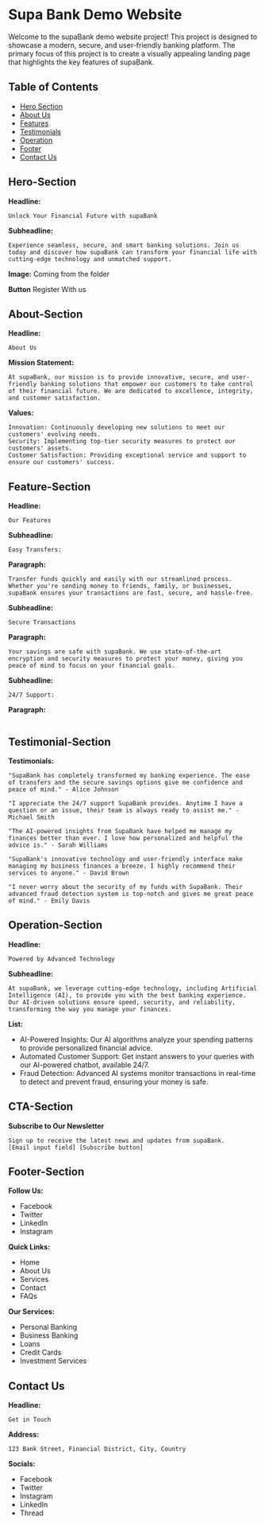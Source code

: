 # Supa Bank Demo Website

Welcome to the supaBank demo website project! This project is designed to showcase a modern, secure, and user-friendly banking platform. The primary focus of this project is to create a visually appealing landing page that highlights the key features of supaBank.

## Table of Contents

- [Hero Section](#Hero-Section)
- [About Us](#About-Section)
- [Features](#Feature-Section)
- [Testimonials](#Testimonial-Section)
- [Operation](#Operation-Section)
- [Footer](#Footer-Section)
- [Contact Us](#Contact-Section)

## Hero-Section

**Headline:**

```
Unlock Your Financial Future with supaBank
```

**Subheadline:**

```
Experience seamless, secure, and smart banking solutions. Join us today and discover how supaBank can transform your financial life with cutting-edge technology and unmatched support.
```

**Image:**
Coming from the folder

**Button**
Register With us

## About-Section

**Headline:**

```
About Us
```

**Mission Statement:**

```
At supaBank, our mission is to provide innovative, secure, and user-friendly banking solutions that empower our customers to take control of their financial future. We are dedicated to excellence, integrity, and customer satisfaction.
```

**Values:**

```
Innovation: Continuously developing new solutions to meet our customers' evolving needs.
Security: Implementing top-tier security measures to protect our customers' assets.
Customer Satisfaction: Providing exceptional service and support to ensure our customers' success.
```

## Feature-Section

**Headline:**

```
Our Features
```

**Subheadline:**

```
Easy Transfers:
```

**Paragraph:**

```
Transfer funds quickly and easily with our streamlined process. Whether you're sending money to friends, family, or businesses, supaBank ensures your transactions are fast, secure, and hassle-free.
```

**Subheadline:**

```
Secure Transactions
```

**Paragraph:**

```
Your savings are safe with supaBank. We use state-of-the-art encryption and security measures to protect your money, giving you peace of mind to focus on your financial goals.
```

**Subheadline:**

```
24/7 Support:
```

**Paragraph:**

```

```

## Testimonial-Section

**Testimonials:**

```
"SupaBank has completely transformed my banking experience. The ease of transfers and the secure savings options give me confidence and peace of mind." - Alice Johnson

"I appreciate the 24/7 support SupaBank provides. Anytime I have a question or an issue, their team is always ready to assist me." - Michael Smith

"The AI-powered insights from SupaBank have helped me manage my finances better than ever. I love how personalized and helpful the advice is." - Sarah Williams

"SupaBank's innovative technology and user-friendly interface make managing my business finances a breeze. I highly recommend their services to anyone." - David Brown

"I never worry about the security of my funds with SupaBank. Their advanced fraud detection system is top-notch and gives me great peace of mind." - Emily Davis
```

## Operation-Section

**Headline:**

```
Powered by Advanced Technology
```

**Subheadline:**

```
At supaBank, we leverage cutting-edge technology, including Artificial Intelligence (AI), to provide you with the best banking experience. Our AI-driven solutions ensure speed, security, and reliability, transforming the way you manage your finances.
```

**List:**

- AI-Powered Insights: Our AI algorithms analyze your spending patterns to provide personalized financial advice.
- Automated Customer Support: Get instant answers to your queries with our AI-powered chatbot, available 24/7.
- Fraud Detection: Advanced AI systems monitor transactions in real-time to detect and prevent fraud, ensuring your money is safe.

## CTA-Section

**Subscribe to Our Newsletter**

```
Sign up to receive the latest news and updates from supaBank.
[Email input field] [Subscribe button]

```

## Footer-Section

**Follow Us:**

- Facebook
- Twitter
- LinkedIn
- Instagram

**Quick Links:**

- Home
- About Us
- Services
- Contact
- FAQs

**Our Services:**

- Personal Banking
- Business Banking
- Loans
- Credit Cards
- Investment Services

## Contact Us

**Headline:**

```
Get in Touch
```

**Address:**

```
123 Bank Street, Financial District, City, Country
```

**Socials:**

- Facebook
- Twitter
- Instagram
- LinkedIn
- Thread

```

```
